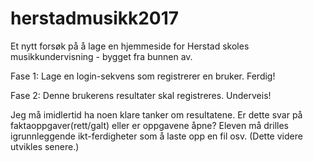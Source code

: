 # herstadmusikk2017
Et nytt forsøk på å lage en hjemmeside for Herstad skoles musikkundervisning - bygget fra bunnen av.

Fase 1:
Lage en login-sekvens som registrerer en bruker. Ferdig!

Fase 2:
Denne brukerens resultater skal registreres. Underveis!

Jeg må imidlertid ha noen klare tanker om resultatene. Er dette svar på faktaoppgaver(rett/galt) eller er oppgavene åpne?
Eleven må drilles igrunnleggende ikt-ferdigheter som å laste opp en fil osv. (Dette videre utvikles senere.)


